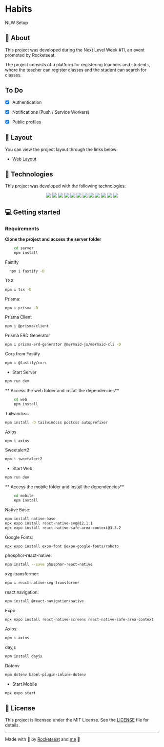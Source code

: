 # Habits
NLW Setup

## 📝 About

This project was developed during the Next Level Week #11, an event promoted by Rocketseat.

The project consists of a platform for registering teachers and students, where the teacher can register classes and the student can search for classes.

## To Do

- [x] Authentication
- [x] Notifications (Push / Service Workers)
- [x] Public profiles


## 🎨 Layout

You can view the project layout through the links below:

- [Web Layout]( https://www.figma.com/file/I5QQ9IFpOAUnmwGRGITGn0/Habits-(i)-(Community)?node-id=0%3A1&t=U67DJDeQrIjrSVWq-1 )

## 🚀 Technologies

This project was developed with the following technologies:

<p align="center">
  <!-- <img src="https://img.shields.io/badge/JavaScript-323330?style=for-the-badge&logo=javascript&logoColor=F7DF1E"> -->
  <img src="https://img.shields.io/badge/TypeScript-007ACC?style=for-the-badge&logo=typescript&logoColor=white"/>
  <img src="https://img.shields.io/badge/Tailwind_CSS-38B2AC?style=for-the-badge&logo=tailwind-css&logoColor=white"/>
    <img src="https://img.shields.io/badge/Node.js-339933?style=for-the-badge&logo=nodedotjs&logoColor=white"/>
  <img src="https://img.shields.io/badge/React-20232A?style=for-the-badge&logo=react&logoColor=61DAFB"/>
  <img src="https://img.shields.io/badge/React_Native-20232A?style=for-the-badge&logo=react&logoColor=61DAFB"/>
  <img src="https://img.shields.io/badge/Expo-1B1F23?style=for-the-badge&logo=expo&logoColor=white"/>
  <!-- <img src="https://img.shields.io/badge/Express.js-000000?style=for-the-badge&logo=express&logoColor=white"/> -->
  <img src="https://img.shields.io/badge/HTML5-E34F26?style=for-the-badge&logo=html5&logoColor=white"/>
  <img src="https://img.shields.io/badge/CSS3-1572B6?style=for-the-badge&logo=css3&logoColor=white"/>
  <img src="https://img.shields.io/badge/Hoppscotch-31C48D?style=for-the-badge&logo=hoppscotch&logoColor=white"/>
  <img src="https://img.shields.io/badge/Prisma-3982CE?style=for-the-badge&logo=Prisma&logoColor=white"/>
  <img src="https://img.shields.io/badge/SQLite-07405E?style=for-the-badge&logo=sqlite&logoColor=white"/>
  <img src="https://img.shields.io/badge/ts--node--dev-3178C6?style=for-the-badge&logo=ts-node-dev&logoColor=white"/>
</p>


## 💻 Getting started

### Requirements

**Clone the project and access the server folder**

```bash
    cd server
    npm install
```

Fastify
```bash
  npm i fastify -D
```
TSX
```bash
npm i tsx -D
```
Prisma:
```bash
npm i prisma -D
```
Prisma Client
```bash
npm i @prisma/client
```
Prisma ERD Generator
```bash
npm i prisma-erd-generator @mermaid-js/mermaid-cli -D
```
Cors from Fastify
```bash
npm i @fastify/cors
```

- Start Server
```bash
npm run dev
```

** Access the web folder and install the dependencies**

```bash
    cd web
    npm install
```

Tailwindcss
```bash
npm install -D tailwindcss postcss autoprefixer
```

Axios
```bash
npm i axios
```

Sweetalert2
```bash
npm i sweetalert2
```

- Start Web
```bash
npm run dev
```

** Access the mobile folder and install the dependencies**

```bash
    cd mobile
    npm install
```

Native Base:
```bash
npm install native-base
npx expo install react-native-svg@12.1.1
npx expo install react-native-safe-area-context@3.3.2
```

Google Fonts:
```bash
npx expo install expo-font @expo-google-fonts/roboto
```
phosphor-react-native:
```bash
npm install --save phosphor-react-native
```
xvg-transformer:
```bash
npm i react-native-svg-transformer
```
react navigation: 
```bash
npm install @react-navigation/native
```

Expo:
```bash
npx expo install react-native-screens react-native-safe-area-context
```

Axios:
```bash
npm i axios
```

dayjs
```bash
npm install dayjs
```

Dotenv
```bash
npm dotenv babel-plugin-inline-dotenv
```
    
- Start Mobile
```bash
npx expo start
```

## 📝 License

This project is licensed under the MIT License. See the [LICENSE](LICENSE.md) file for details.

---

Made with 💜 by [Rocketseat]( https://rocketseat.com.br/ ) and [me]( https://github.com/DuarteMartinho  ) 👋